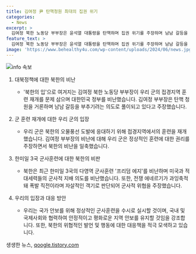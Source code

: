 ```yaml
---
title: 김여정 尹 탄핵청원 최대의 집권 위기
categories:
  - News
excerpt: >
  김여정 북한 노동당 부부장은 윤석열 대통령을 탄핵하며 집권 위기를 주장하며 남남 갈등을 부추기려는 의도로 풀이되고 있다. 북한의 김여정은 남한의 군 훈련 재개를 문제 삼아 남남 간 갈등을 부추기는 의도로 풀이되고 있으며, 군 훈련 재개로 남한 안보 불안을 조성하고 있다는 주장하고 있다. 김여정은 군사훈련을 안보 불안을 조성하는 행동으로 규정하며, 남한의 행동은 명백한 정세 격화의 도발적 행동이라고 주장하고 있다.
feature_text: >
  김여정 북한 노동당 부부장은 윤석열 대통령을 탄핵하며 집권 위기를 주장하며 남남 갈등을 부추기려는 의도로 풀이되고 있다. 북한의 김여정은 남한의 군 훈련 재개를 문제 삼아 남남 간 갈등을 부추기는 의도로 풀이되고 있으며, 군 훈련 재개로 남한 안보 불안을 조성하고 있다는 주장하고 있다. 김여정은 군사훈련을 안보 불안을 조성하는 행동으로 규정하며, 남한의 행동은 명백한 정세 격화의 도발적 행동이라고 주장하고 있다.
image: 'https://www.behealthy4u.com/wp-content/uploads/2024/06/news.jpg'
---
```


<p><img src="https://www.behealthy4u.com/wp-content/uploads/2024/06/news.jpg" alt="info 속보" /></p>

<ol>
<li><p>대북정책에 대한 북한의 비난</p>

<ul>
<li>'북한의 입'으로 여겨지는 김여정 북한 노동당 부부장이 우리 군의 접경지역 훈련 재개를 문제 삼으며 대한민국 정부를 비난했습니다. 김여정 부부장은 탄핵 청원을 거론하며 남남 갈등을 부추기려는 의도로 풀이되고 있다고 주장했습니다.</li>
</ul></li>
<li><p>군 훈련 재개에 대한 우리 군의 입장</p>

<ul>
<li>우리 군은 북한의 오물풍선 도발에 응대하기 위해 접경지역에서의 훈련을 재개했습니다. 김여정 부부장의 비난에 대해 우리 군은 정상적인 훈련에 대한 권리를 주장하면서 북한의 비난을 일축했습니다.</li>
</ul></li>
<li><p>한미일 3국 군사훈련에 대한 북한의 비판</p>

<ul>
<li>북한은 최근 한미일 3국의 다영역 군사훈련 '프리덤 에지'를 비난하며 미국과 적대세력들의 군사적 지배 의도를 비난했습니다. 또한, 전쟁 에네르기가 과잉축적돼 폭발 직전이라며 자살적인 객기로 판단되어 군사적 위협을 주장했습니다.</li>
</ul></li>
<li><p>우리의 입장과 대응 방안</p>

<ul>
<li>우리는 국가 안보를 위해 정상적인 군사훈련을 수시로 실시할 것이며, 국내 및 국제사회와 협력하여 안정적이고 평화로운 지역 안보를 유지할 것임을 강조합니다. 또한, 북한의 위협적인 발언 및 행동에 대한 대응책을 적극 모색하고 있습니다.</li>
</ul></li>
</ol>
생생한 뉴스, <a href="https://qoogle.tistory.com" rel="dofollow">qoogle.tistory.com</a>


